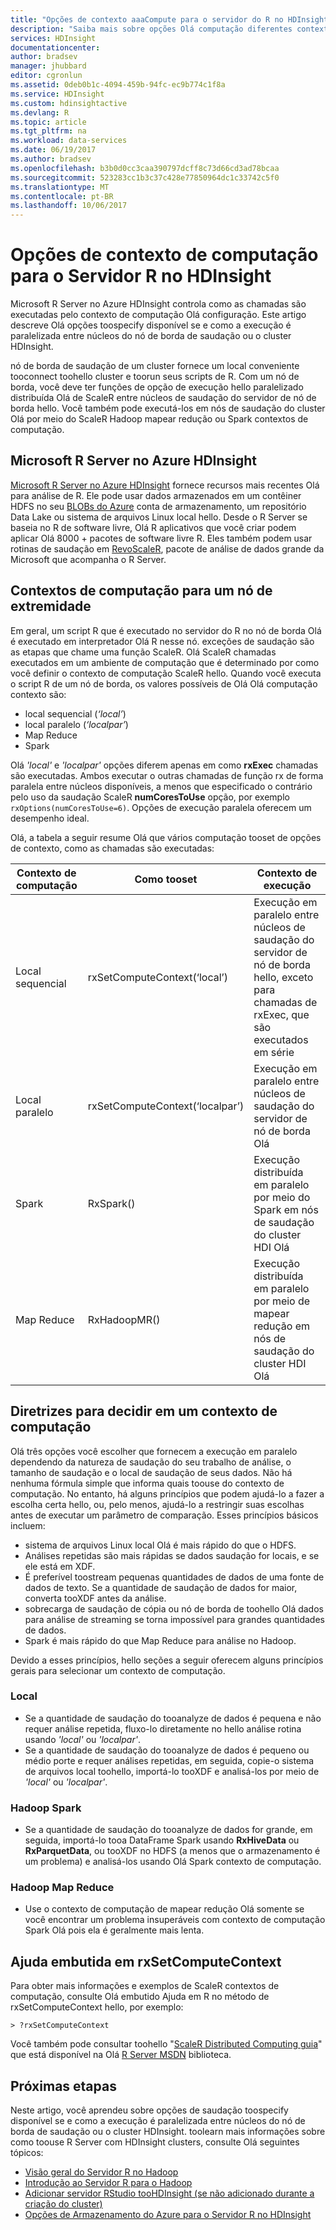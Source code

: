 ```yaml
---
title: "Opções de contexto aaaCompute para o servidor do R no HDInsight - Azure | Microsoft Docs"
description: "Saiba mais sobre opções Olá computação diferentes contexto disponível toousers ao servidor do R no HDInsight"
services: HDInsight
documentationcenter: 
author: bradsev
manager: jhubbard
editor: cgronlun
ms.assetid: 0deb0b1c-4094-459b-94fc-ec9b774c1f8a
ms.service: HDInsight
ms.custom: hdinsightactive
ms.devlang: R
ms.topic: article
ms.tgt_pltfrm: na
ms.workload: data-services
ms.date: 06/19/2017
ms.author: bradsev
ms.openlocfilehash: b3b0d0cc3caa390797dcff8c73d66cd3ad78bcaa
ms.sourcegitcommit: 523283cc1b3c37c428e77850964dc1c33742c5f0
ms.translationtype: MT
ms.contentlocale: pt-BR
ms.lasthandoff: 10/06/2017
---
```

# <a name="compute-context-options-for-r-server-on-hdinsight"></a>Opções de contexto de computação para o Servidor R no HDInsight

Microsoft R Server no Azure HDInsight controla como as chamadas são executadas pelo contexto de computação Olá configuração. Este artigo descreve Olá opções toospecify disponível se e como a execução é paralelizada entre núcleos do nó de borda de saudação ou o cluster HDInsight.

nó de borda de saudação de um cluster fornece um local conveniente tooconnect toohello cluster e toorun seus scripts de R. Com um nó de borda, você deve ter funções de opção de execução hello paralelizado distribuída Olá de ScaleR entre núcleos de saudação do servidor de nó de borda hello. Você também pode executá-los em nós de saudação do cluster Olá por meio do ScaleR Hadoop mapear redução ou Spark contextos de computação.

## <a name="microsoft-r-server-on-azure-hdinsight"></a>Microsoft R Server no Azure HDInsight
[Microsoft R Server no Azure HDInsight](hdinsight-hadoop-r-server-overview.md) fornece recursos mais recentes Olá para análise de R. Ele pode usar dados armazenados em um contêiner HDFS no seu [BLOBs do Azure](../storage/common/storage-introduction.md "armazenamento de BLOBs do Azure") conta de armazenamento, um repositório Data Lake ou sistema de arquivos Linux local hello. Desde o R Server se baseia no R de software livre, Olá R aplicativos que você criar podem aplicar Olá 8000 + pacotes de software livre R. Eles também podem usar rotinas de saudação em [RevoScaleR](https://msdn.microsoft.com/microsoft-r/scaler/scaler), pacote de análise de dados grande da Microsoft que acompanha o R Server.  

## <a name="compute-contexts-for-an-edge-node"></a>Contextos de computação para um nó de extremidade
Em geral, um script R que é executado no servidor do R no nó de borda Olá é executado em interpretador Olá R nesse nó. exceções de saudação são as etapas que chame uma função ScaleR. Olá ScaleR chamadas executados em um ambiente de computação que é determinado por como você definir o contexto de computação ScaleR hello.  Quando você executa o script R de um nó de borda, os valores possíveis de Olá Olá computação contexto são:

- local sequencial (*‘local’*)
- local paralelo (*‘localpar’*)
- Map Reduce
- Spark

Olá *'local'* e *'localpar'* opções diferem apenas em como **rxExec** chamadas são executadas. Ambos executar o outras chamadas de função rx de forma paralela entre núcleos disponíveis, a menos que especificado o contrário pelo uso da saudação ScaleR **numCoresToUse** opção, por exemplo `rxOptions(numCoresToUse=6)`. Opções de execução paralela oferecem um desempenho ideal.

Olá, a tabela a seguir resume Olá que vários computação tooset de opções de contexto, como as chamadas são executadas:

| Contexto de computação  | Como tooset                      | Contexto de execução                        |
| ---------------- | ------------------------------- | ---------------------------------------- |
| Local sequencial | rxSetComputeContext(‘local’)    | Execução em paralelo entre núcleos de saudação do servidor de nó de borda hello, exceto para chamadas de rxExec, que são executados em série |
| Local paralelo   | rxSetComputeContext(‘localpar’) | Execução em paralelo entre núcleos de saudação do servidor de nó de borda Olá |
| Spark            | RxSpark()                       | Execução distribuída em paralelo por meio do Spark em nós de saudação do cluster HDI Olá |
| Map Reduce       | RxHadoopMR()                    | Execução distribuída em paralelo por meio de mapear redução em nós de saudação do cluster HDI Olá |

## <a name="guidelines-for-deciding-on-a-compute-context"></a>Diretrizes para decidir em um contexto de computação

Olá três opções você escolher que fornecem a execução em paralelo dependendo da natureza de saudação do seu trabalho de análise, o tamanho de saudação e o local de saudação de seus dados. Não há nenhuma fórmula simple que informa quais toouse do contexto de computação. No entanto, há alguns princípios que podem ajudá-lo a fazer a escolha certa hello, ou, pelo menos, ajudá-lo a restringir suas escolhas antes de executar um parâmetro de comparação. Esses princípios básicos incluem:

- sistema de arquivos Linux local Olá é mais rápido do que o HDFS.
- Análises repetidas são mais rápidas se dados saudação for locais, e se ele está em XDF.
- É preferível toostream pequenas quantidades de dados de uma fonte de dados de texto. Se a quantidade de saudação de dados for maior, converta tooXDF antes da análise.
- sobrecarga de saudação de cópia ou nó de borda de toohello Olá dados para análise de streaming se torna impossível para grandes quantidades de dados.
- Spark é mais rápido do que Map Reduce para análise no Hadoop.

Devido a esses princípios, hello seções a seguir oferecem alguns princípios gerais para selecionar um contexto de computação.

### <a name="local"></a>Local
* Se a quantidade de saudação do tooanalyze de dados é pequena e não requer análise repetida, fluxo-lo diretamente no hello análise rotina usando *'local'* ou *'localpar'*.
* Se a quantidade de saudação do tooanalyze de dados é pequeno ou médio porte e requer análises repetidas, em seguida, copie-o sistema de arquivos local toohello, importá-lo tooXDF e analisá-los por meio de *'local'* ou *'localpar'*.

### <a name="hadoop-spark"></a>Hadoop Spark
* Se a quantidade de saudação do tooanalyze de dados for grande, em seguida, importá-lo tooa DataFrame Spark usando **RxHiveData** ou **RxParquetData**, ou tooXDF no HDFS (a menos que o armazenamento é um problema) e analisá-los usando Olá Spark contexto de computação.

### <a name="hadoop-map-reduce"></a>Hadoop Map Reduce
* Use o contexto de computação de mapear redução Olá somente se você encontrar um problema insuperáveis com contexto de computação Spark Olá pois ela é geralmente mais lenta.  

## <a name="inline-help-on-rxsetcomputecontext"></a>Ajuda embutida em rxSetComputeContext
Para obter mais informações e exemplos de ScaleR contextos de computação, consulte Olá embutido Ajuda em R no método de rxSetComputeContext hello, por exemplo:

    > ?rxSetComputeContext

Você também pode consultar toohello "[ScaleR Distributed Computing guia](https://msdn.microsoft.com/microsoft-r/scaler-distributed-computing)" que está disponível na Olá [R Server MSDN](https://msdn.microsoft.com/library/mt674634.aspx "R Server no MSDN") biblioteca.

## <a name="next-steps"></a>Próximas etapas
Neste artigo, você aprendeu sobre opções de saudação toospecify disponível se e como a execução é paralelizada entre núcleos do nó de borda de saudação ou o cluster HDInsight. toolearn mais informações sobre como toouse R Server com HDInsight clusters, consulte Olá seguintes tópicos:

* [Visão geral do Servidor R no Hadoop](hdinsight-hadoop-r-server-overview.md)
* [Introdução ao Servidor R para o Hadoop](hdinsight-hadoop-r-server-get-started.md)
* [Adicionar servidor RStudio tooHDInsight (se não adicionado durante a criação do cluster)](hdinsight-hadoop-r-server-install-r-studio.md)
* [Opções de Armazenamento do Azure para o Servidor R no HDInsight](hdinsight-hadoop-r-server-storage.md)

